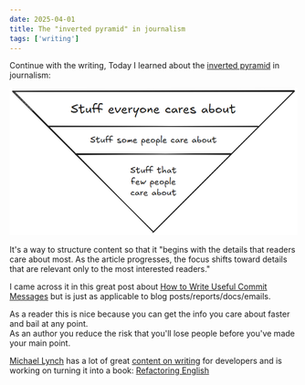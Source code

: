 ```yaml
---
date: 2025-04-01
title: The "inverted pyramid" in journalism
tags: ['writing']
---
```


Continue with the writing, Today I learned about the [inverted pyramid](https://en.wikipedia.org/wiki/Inverted_pyramid_(journalism)) in journalism:

![drawing of the inverted pyramid](inverted-pyramid.png)

It's a way to structure content so that it "begins with the details that readers care about most. As the article progresses, the focus shifts toward details that are relevant only to the most interested readers."

I came across it in this great post about [How to Write Useful Commit Messages](https://refactoringenglish.com/chapters/commit-messages/) but is just as applicable to blog posts/reports/docs/emails.

As a reader this is nice because you can get the info you care about faster and bail at any point.  
As an author you reduce the risk that you'll lose people before you've made your main point.

[Michael Lynch](https://mtlynch.io/) has a lot of great [content on writing](https://refactoringenglish.com/chapters/) for developers and is working on turning it into a book: [Refactoring English](https://refactoringenglish.com/)
